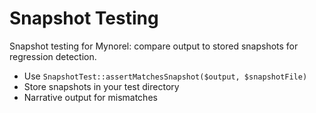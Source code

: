 # Snapshot Testing

Snapshot testing for Mynorel: compare output to stored snapshots for regression detection.

- Use `SnapshotTest::assertMatchesSnapshot($output, $snapshotFile)`
- Store snapshots in your test directory
- Narrative output for mismatches
